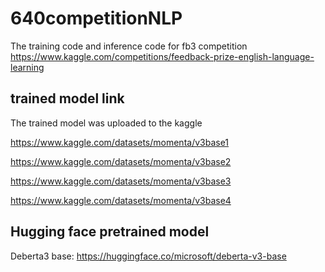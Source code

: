 # 640competitionNLP
The training code and inference code for fb3 competition https://www.kaggle.com/competitions/feedback-prize-english-language-learning

## trained model link
The trained model was uploaded to the kaggle

https://www.kaggle.com/datasets/momenta/v3base1 

https://www.kaggle.com/datasets/momenta/v3base2

https://www.kaggle.com/datasets/momenta/v3base3

https://www.kaggle.com/datasets/momenta/v3base4

## Hugging face pretrained model

Deberta3 base: https://huggingface.co/microsoft/deberta-v3-base

